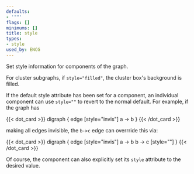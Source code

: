 ```yaml
---
defaults:
- '""'
flags: []
minimums: []
title: style
types:
- style
used_by: ENCG
---
```

Set style information for components of the graph.

For cluster subgraphs, if `style="filled"`, the cluster box's background is
filled.

If the default style attribute has been set for a component, an individual
component can use `style=""` to revert to the normal default. For example, if
the graph has

{{< dot_card >}}
digraph {
  edge [style="invis"]
  a -> b
}
{{< /dot_card >}}

making all edges invisible, the `b->c` edge can overrride this via:

{{< dot_card >}}
digraph {
  edge [style="invis"]
  a -> b
  b -> c [style=""]
}
{{< /dot_card >}}

Of course, the component can also explicitly set its `style` attribute to the desired value.
